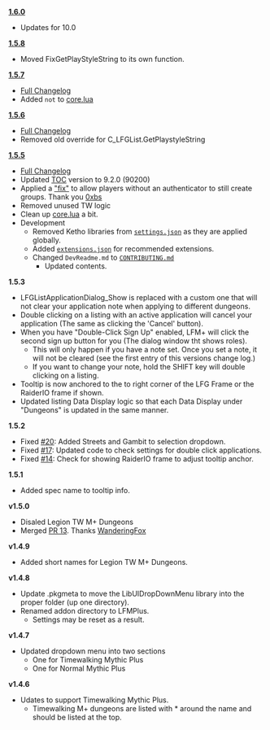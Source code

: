 **[1.6.0](https://github.com/ChrisKader/LFMPlus/releases/tag/v1.6.0)**
  * Updates for 10.0

**[1.5.8](https://github.com/ChrisKader/LFMPlus/releases/tag/v1.5.5)**
  * Moved FixGetPlayStyleString to its own function.

**[1.5.7](https://github.com/ChrisKader/LFMPlus/releases/tag/v1.5.5)**
  * [Full Changelog](https://github.com/ChrisKader/LFMPlus/blob/main/CHANGELOG.md)
  * Added `not` to [core.lua](https://github.com/ChrisKader/LFMPlus/blob/main/core.lua#L2318)

**[1.5.6](https://github.com/ChrisKader/LFMPlus/releases/tag/v1.5.5)**
  * [Full Changelog](https://github.com/ChrisKader/LFMPlus/blob/main/CHANGELOG.md)
  * Removed old override for C_LFGList.GetPlaystyleString

**[1.5.5](https://github.com/ChrisKader/LFMPlus/releases/tag/v1.5.5)**
  * [Full Changelog](https://github.com/ChrisKader/LFMPlus/blob/main/CHANGELOG.md)
  * Updated [TOC](https://github.com/ChrisKader/LFMPlus/blob/main/LFMPlus.toc#L1) version to 9.2.0 (90200)
  * Applied a ["fix"](https://github.com/0xbs/premade-groups-filter/blob/master/FixGetPlaystyleString.lua) to allow players without an authenticator to still create groups. Thank you [0xbs](https://github.com/0xbs)
  * Removed unused TW logic
  * Clean up [core.lua](https://github.com/ChrisKader/LFMPlus/blob/main/core.lua) a bit.
  * Development
     * Removed Ketho libraries from [`settings.json`](https://github.com/ChrisKader/LFMPlus/blob/main/.vscode/settings.json) as they are applied globally.
     * Added [`extensions.json`](https://github.com/ChrisKader/LFMPlus/blob/main/.vscode/extensions.json) for recommended extensions.
     * Changed `DevReadme.md` to [`CONTRIBUTING.md`](https://github.com/ChrisKader/LFMPlus/blob/main/CONTRIBUTING.md)
        * Updated contents.

**1.5.3**
  * LFGListApplicationDialog_Show is replaced with a custom one that will not clear your application note when applying to different dungeons.
  * Double clicking on a listing with an active application will cancel your application (The same as clicking the 'Cancel' button).
  * When you have "Double-Click Sign Up" enabled, LFM+ will click the second sign up button for you (The dialog window tht shows roles).
    * This will only happen if you have a note set. Once you set a note, it will not be cleared (see the first entry of this versions change log.)
    * If you want to change your note, hold the SHIFT key will double clicking on a listing.
  * Tooltip is now anchored to the to right corner of the LFG Frame or the RaiderIO frame if shown.
  * Updated listing Data Display logic so that each Data Display under "Dungeons" is updated in the same manner.

**1.5.2**
  * Fixed [#20](https://github.com/ChrisKader/LFMPlus/issues/20): Added Streets and Gambit to selection dropdown.
  * Fixed [#17](https://github.com/ChrisKader/LFMPlus/issues/17): Updated code to check settings for double click applications.
  * Fixed [#14](https://github.com/ChrisKader/LFMPlus/issues/14): Check for showing RaiderIO frame to adjust tooltip anchor.

**1.5.1**
  * Added spec name to tooltip info.

**v1.5.0**
  * Disaled Legion TW M+ Dungeons
  * Merged [PR 13](https://github.com/ChrisKader/LFMPlus/pull/13). Thanks [WanderingFox](https://github.com/WanderingFox)

**v1.4.9**  
  * Added short names for Legion TW M+ Dungeons.

**v1.4.8**  
  * Update .pkgmeta to move the LibUIDropDownMenu library into the proper folder (up one directory).  
  * Renamed addon directory to LFMPlus.  
    * Settings may be reset as a result.  

**v1.4.7**
  * Updated dropdown menu into two sections  
    * One for Timewalking Mythic Plus  
    * One for Normal Mythic Plus  

**v1.4.6**  
  * Udates to support Timewalking Mythic Plus.  
    * Timewalking M+ dungeons are listed with * around the name and should be listed at the top.  
